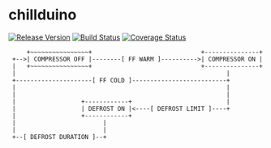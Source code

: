 # chillduino
[![Release Version](https://img.shields.io/badge/version-1.2.0-blue.svg)](https://github.com/FirstBuild/chillduino)
[![Build Status](https://travis-ci.org/FirstBuild/chillduino.svg?branch=master)](https://travis-ci.org/FirstBuild/chillduino)
[![Coverage Status](https://coveralls.io/repos/FirstBuild/chillduino/badge.svg?branch=master)](https://coveralls.io/r/FirstBuild/chillduino)

```
     +~~~~~~~~~~~~~~~~+                              +---------------+
 +-->| COMPRESSOR OFF |--------[ FF WARM ]---------->| COMPRESSOR ON |
 |   +~~~~~~~~~~~~~~~~+                              +---------------+
 |                                                          |
 +---------------------[ FF COLD ]--------------------------+
 |                                                          |
 |                                                          |
 |                  +------------+                          |
 |                  | DEFROST ON |<----[ DEFROST LIMIT ]----+
 |                  +------------+
 |                        |
 |                        |
 +--[ DEFROST DURATION ]--+
```
